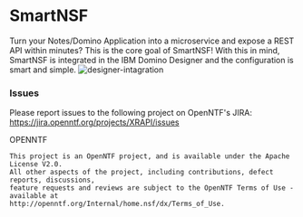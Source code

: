 SmartNSF
=============
Turn your Notes/Domino Application into a microservice and expose a REST API within minutes? This
is the core goal of SmartNSF! With this in mind, SmartNSF is integrated in the IBM Domino Designer
and the configuration is smart and simple.
![designer-intagration](https://openntf.org/Projects/pmt.nsf/0/2C996F60E4F51270852580CC007EAF7F/$file/XREST%20Router%20in%20Designer.png "Designer Integration")

### Issues
Please report issues to the following project on OpenNTF's JIRA: https://jira.openntf.org/projects/XRAPI/issues

OPENNTF

    This project is an OpenNTF project, and is available under the Apache License V2.0.  
    All other aspects of the project, including contributions, defect reports, discussions, 
    feature requests and reviews are subject to the OpenNTF Terms of Use - available at 
    http://openntf.org/Internal/home.nsf/dx/Terms_of_Use.
